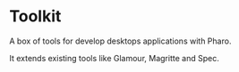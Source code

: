 Toolkit
=======

A box of tools for develop desktops applications with Pharo.

It extends existing tools like Glamour, Magritte and Spec.
